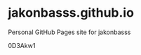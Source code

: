 # jakonbasss.github.io
Personal GitHub Pages site for jakonbasss





























0D3Akw1
